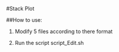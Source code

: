 #Stack Plot

##How to use:
1. Modify 5 files according to there format

2. Run the script script_Edit.sh

